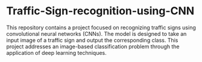 # Traffic-Sign-recognition-using-CNN
This repository contains a project focused on recognizing traffic signs using convolutional neural networks (CNNs). The model is designed to take an input image of a traffic sign and output the corresponding class. This project addresses an image-based classification problem through the application of deep learning techniques.
